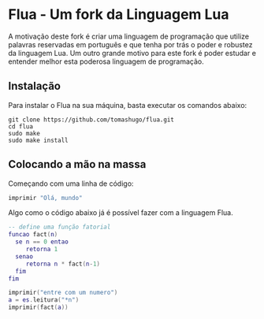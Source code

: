# Flua - Um fork da Linguagem Lua

A motivação deste fork é criar uma linguagem de programação que utilize palavras reservadas em português e que tenha por trás o poder e robustez da linguagem Lua.
Um outro grande motivo para este fork é poder estudar e entender melhor esta poderosa linguagem de programação.

## Instalação

Para instalar o Flua na sua máquina, basta executar os comandos abaixo:

```
git clone https://github.com/tomashugo/flua.git
cd flua
sudo make
sudo make install
```

## Colocando a mão na massa

Começando com uma linha de código:

```Lua
imprimir "Olá, mundo"
```

Algo como o código abaixo já é possível fazer com a linguagem Flua.

```Lua
-- define uma função fatorial
funcao fact(n)
  se n == 0 entao
     retorna 1
  senao
     retorna n * fact(n-1)
  fim
fim

imprimir("entre com um numero")
a = es.leitura("*n")
imprimir(fact(a))
```


